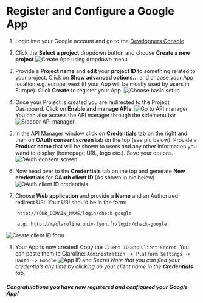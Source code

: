 Register and Configure a Google App
======================================

1. Login into your Google account and go to the [Developpers Console](https://console.developers.google.com)

2. Click the **Select a project** dropdown button and choose **Create a new project**
![Create App using dropdown menu][new_app_menu]

3. Provide a **Project name** and **edit** your **project ID** to something related to your project. Click on **Show advanced options...** and choose your App location e.g. europe_west (if your App will be mostly used by users in Europe). Click **Create** to register your App.
![Choose basic setup][new_app_form]

4. Once your Project is created you are redirected to the Project Dashboard. Click on **Enable and manage APIs**.
![Go to API manager][new_app_api]
You can alse access the API manager through the sidemenu bar
![Sidebar API manager][new_app_api2]

6. In the API Manager window click on **Credentials** tab on the right and then on **OAuth consent screen** tab on the top (see pic below).
Provide a **Product name** that will be shown to users and any other information you wand to display (homepage URL, logo etc.). Save your options.
![OAuth consent screen][new_app_oauth_sonsent_screen]

6. Now head over to the **Credentials** tab on the top and generate **New credentials** for **OAuth client ID** (As shown in pic below)
![OAuth client ID credentials][new_app_new_credentials]

7. Choose **Web application** and provide a **Name** and an Authorized redirect URI. Your URI should be in the form:
```
    http://YOUR_DOMAIN_NAME/login/check-google

    e.g. http://myclaroline.univ-lyon.fr/login/check-google
```
![Create client ID form][new_app_client_id]

8. Your App is now created! Copy the `Client ID` and `Client Secret`.
You can paste them to Claroline:
```Administration -> Platform Settings -> Oauth -> Google```
![App ID and Secret][new_app_id_secret]
_Note that you can find your credentials any time by clicking on your client name in the **Credentials** tab._

##### Congratulations you have now registered and configured your Google App!

[new_app_menu]: images/google/google_new_app_menu.jpg "New app via dropdown menu"
[new_app_form]: images/google/google_new_app_form.jpg "Fill in the form for you new App/Project"
[new_app_api]: images/google/google_new_app_api.jpg "Go to API Manager"
[new_app_api2]: images/google/google_new_app_api2.jpg "Go to API Manager (alternative)"
[new_app_oauth_sonsent_screen]: images/google/google_new_app_oauth_consent.jpg "Fill in you OAth consent info"
[new_app_new_credentials]: images/google/google_new_app_credentials_gen.jpg "Generate new credentials"
[new_app_client_id]: images/google/google_new_app_client_id.jpg "Provide your client info"
[new_app_id_secret]: images/google/goole_api_credentials_screen.jpg "You App/Client credentials"